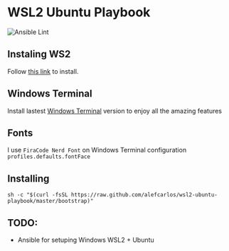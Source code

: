 # WSL2 Ubuntu Playbook

![Ansible Lint](https://github.com/alefcarlos/wsl2-ubuntu-playbook/workflows/Ansible%20Lint/badge.svg)

## Instaling WS2

Follow [this link](https://docs.microsoft.com/en-us/windows/wsl/install-win10#update-to-wsl-2) to install.

## Windows Terminal

Install lastest [Windows Terminal](https://github.com/microsoft/terminal) version to enjoy all the amazing features

## Fonts

I use `FiraCode Nerd Font` on  Windows Terminal configuration `profiles.defaults.fontFace`

## Installing

```
sh -c "$(curl -fsSL https://raw.github.com/alefcarlos/wsl2-ubuntu-playbook/master/bootstrap)"
```

## TODO:

- Ansible for setuping Windows WSL2 + Ubuntu
